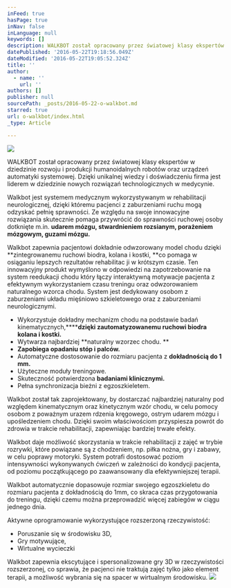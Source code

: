 ```yaml
---
inFeed: true
hasPage: true
inNav: false
inLanguage: null
keywords: []
description: WALKBOT został opracowany przez światowej klasy ekspertów w dziedzinie rozwoju i produkcji humanoidalnych robotów oraz urządzeń automatyki systemowej. Dzięki unikalnej wiedzy i doświadczeniu firma jest liderem w dziedzinie nowych rozwiązań technologicznych w medycynie.
datePublished: '2016-05-22T19:18:56.049Z'
dateModified: '2016-05-22T19:05:52.324Z'
title: ''
author:
  - name: ''
    url: ''
authors: []
publisher: null
sourcePath: _posts/2016-05-22-o-walkbot.md
starred: true
url: o-walkbot/index.html
_type: Article

---
```

![](https://the-grid-user-content.s3-us-west-2.amazonaws.com/8a5cbb35-4a1b-4621-bfd7-a9b3b05d8fef.gif)

WALKBOT został opracowany przez światowej klasy ekspertów w dziedzinie rozwoju i produkcji humanoidalnych robotów oraz urządzeń automatyki systemowej. Dzięki unikalnej wiedzy i doświadczeniu firma jest liderem w dziedzinie nowych rozwiązań technologicznych w medycynie.

Walkbot jest systemem medycznym wykorzystywanym w rehabilitacji neurologicznej, dzięki któremu pacjenci z zaburzeniami ruchu mogą odzyskać pełnię sprawności. Ze względu na swoje innowacyjne rozwiązania skutecznie pomaga przywrócić do sprawności ruchowej osoby dotknięte m.in. **udarem mózgu, stwardnieniem rozsianym, porażeniem mózgowym, guzami mózgu.**

Walkbot zapewnia pacjentowi dokładnie odwzorowany model chodu dzięki **zintegrowanemu ruchowi biodra, kolana i kostki, **co pomaga w osiąganiu lepszych rezultatów rehabilitac ji w krótszym czasie. Ten innowacyjny produkt wymyślono w odpowiedzi na zapotrzebowanie na system reedukacji chodu który łączy interaktywną motywacje pacjenta z efektywnym wykorzystaniem czasu treningu oraz odwzorowaniem naturalnego wzorca chodu. System jest dedykowany osobom z zaburzeniami układu mięśniowo szkieletowego oraz z zaburzeniami neurologicznymi.

* Wykorzystuje dokładny mechanizm chodu na podstawie badań kinematycznych,******dzięki zautomatyzowanemu ruchowi biodra kolana i kostki.**
* Wytwarza najbardziej **naturalny wzorzec chodu. **
* **Zapobiega opadaniu stóp i palców.**
* Automatyczne dostosowanie do rozmiaru pacjenta z **dokładnością do 1 mm.**
* Użyteczne moduły treningowe.
* Skuteczność potwierdzona **badaniami klinicznymi.**
* Pełna synchronizacja bieżni z egzoszkieletem.

Walkbot został tak zaprojektowany, by dostarczać najbardziej naturalny pod względem kinematycznym oraz kinetycznym wzór chodu, w celu pomocy osobom z poważnym urazem rdzenia kręgowego, ostrym udarem mózgu i upośledzeniem chodu. Dzięki swoim właściwościom przyspiesza powrót do zdrowia w trakcie rehabilitacji, zapewniając bardziej trwałe efekty.

Walkbot daje możliwość skorzystania w trakcie rehabilitacji z zajęć w trybie rozrywki, które powiązane są z chodzeniem, np. piłka nożna, gry i zabawy, w celu poprawy motoryki. System potrafi dostosować poziom intensywności wykonywanych ćwiczeń w zależności do kondycji pacjenta, od poziomu początkującego po zaawansowany dla efektywniejszej terapii. 

Walkbot automatycznie dopasowuje rozmiar swojego egzoszkieletu do rozmiaru pacjenta z dokładnością do 1mm, co skraca czas przygotowania do treningu, dzięki czemu można przeprowadzić więcej zabiegów w ciągu jednego dnia.

Aktywne oprogramowanie wykorzystujące rozszerzoną rzeczywistość:

* Poruszanie się w środowisku 3D,
* Gry motywujące,
* Wirtualne wycieczki

Walkbot zapewnia ekscytujące i spersonalizowane gry 3D w rzeczywistości rozszerzonej, co sprawia, że pacjenci nie traktują zajęć tylko jako element terapii, a możliwość wybrania się na spacer w wirtualnym środowisku.
![](https://the-grid-user-content.s3-us-west-2.amazonaws.com/94847677-ba8b-4b64-bee1-bd22a6501ca6.gif)